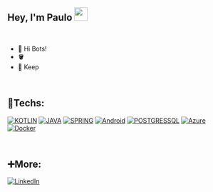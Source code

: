 ## Hey, I'm Paulo <img src=https://github.com/TheDudeThatCode/TheDudeThatCode/blob/master/Assets/powerup.gif width="30">

<br>

  - 🤖 Hi Bots!
  - 🪣 
  - 🔭 Keep

<br>

## 🔧Techs:


[![KOTLIN](https://img.shields.io/badge/Kotlin-7730B1?style=for-the-badge&logo=kotlin&logoColor=white)](https://kotlinlang.org/)
[![JAVA](https://img.shields.io/badge/Java-ED8B00?style=for-the-badge&logo=openjdk&logoColor=white)](https://spring.io/projects/spring-boot)
[![SPRING](https://img.shields.io/badge/Spring_Boot-439217?style=for-the-badge&logo=spring&logoColor=white)](https://spring.io/projects/spring-boot)
[![Android](https://img.shields.io/badge/Android-3DDC84?style=for-the-badge&logo=android&logoColor=white)](https://www.android.com/intl/pt-BR_br/)
[![POSTGRESSQL](https://img.shields.io/badge/PostgreSQL-316192?style=for-the-badge&logo=postgresql&logoColor=white)](https://www.postgresql.org/)
[![Azure](https://img.shields.io/badge/azure-%230072C6.svg?style=for-the-badge&logo=microsoftazure&logoColor=white)](https://azure.microsoft.com/pt-br/)
[![Docker](https://img.shields.io/badge/docker-%230db7ed.svg?style=for-the-badge&logo=docker&logoColor=white)](https://www.docker.com/)
<!--  
[![TYPESCRIPT](https://img.shields.io/badge/TypeScript-007ACC?style=for-the-badge&logo=typescript&logoColor=white)](https://www.typescriptlang.org/) 
[![JAVASCRIPT](https://img.shields.io/badge/JavaScript-F7DF1E?style=for-the-badge&logo=javascript&logoColor=black)](https://developer.mozilla.org/pt-BR/docs/Web/JavaScript)
[![CSS3](https://img.shields.io/badge/CSS3-1572B6?style=for-the-badge&logo=css3&logoColor=white)](https://developer.mozilla.org/pt-BR/docs/Web/CSS)
[![EXPRESS](https://img.shields.io/badge/Express.js-404D59?style=for-the-badge)](https://expressjs.com/pt-br/) 
[![GO](https://img.shields.io/badge/Go-00ADD8?style=for-the-badge&logo=go&logoColor=white)](https://go.dev/) 
[![HTML5](https://img.shields.io/badge/HTML5-E34F26?style=for-the-badge&logo=html5&logoColor=white)](https://developer.mozilla.org/pt-BR/docs/Web/HTML)
[![NodeJS](https://img.shields.io/badge/Node.js-43853D?style=for-the-badge&logo=node.js&logoColor=white)](https://nodejs.org/en/)
<!-- [![PYTHON](https://img.shields.io/badge/Python-3776AB?style=for-the-badge&logo=python&logoColor=white)](https://www.python.org/) -->


<!-- [![RUST](https://img.shields.io/badge/Rust-000000?style=for-the-badge&logo=rust&logoColor=white)](https://www.rust-lang.org/pt-BR) -->
<!-- [![DART](https://img.shields.io/badge/Dart-0175C2?style=for-the-badge&logo=dart&logoColor=white)](https://www.java.com/pt-BR/download/help/develop.html) -->
<!-- [![REACT](https://img.shields.io/badge/React-20232A?style=for-the-badge&logo=react&logoColor=61DAFB)](https://pt-br.reactjs.org/) -->

<br>


<!--
## My projects
[![Readme Card](https://github-readme-stats.vercel.app/api/pin/?username=wogoo&repo=notes-app)](https://github.com/wogoo/notes-app)
-->
<!--
## <img src='https://raw.githubusercontent.com/rahulbanerjee26/githubProfileReadmeGenerator/main/gifs/github.gif' width='32px' height=32px> My GitHub Stats 

<!--[![GitHub Streak](https://streak-stats.demolab.com?user=wogoo&theme=dark)](https://git.io/streak-stats)

 <a href="https://github.com/wogoo">
  <img align="center" src="https://github-readme-stats.vercel.app/api/top-langs/?username=wogoo&langs_count=5&hide=css,html,scss&theme=dark&hide_langs_below=1" />
</a>


<a href="https://github.com/wogoo">
 <img align="left" src="https://github-readme-stats.vercel.app/api?username=wogoo&show_icons=true&theme=dark&line_height=27" alt="Shubhamdeep's github stats"/>
</a> 

<br>
<hr>
-->
## ➕More:
 
[![LinkedIn](https://img.shields.io/badge/LinkedIn-0077B5?style=for-the-badge&logo=linkedin&logoColor=white)](https://www.linkedin.com/in/paulo-henrique-vicen/)
<!--  [![Twitter](https://img.shields.io/badge/Twitter-1DA1F2?style=for-the-badge&logo=twitter&logoColor=white)](https://www.linkedin.com/in/paulo-henrique-vicen/)  -->



<!-- <a href="https://github.com/TheDudeThatCode/Fun-with-DS-and-Algo">
 <img align="center" src="https://github-readme-stats.vercel.app/api/pin/?username=TheDudeThatCode&repo=Fun-with-DS-and-Algo&theme=dark" />
</a> -->

<br>


